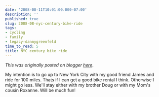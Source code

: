 ```yaml
---
date: '2008-08-11T10:01:00.000-07:00'
description: ''
published: true
slug: 2008-08-nyc-century-bike-ride
tags:
- cycling
- family
- legacy-dannygreenfeld
time_to_read: 5
title: NYC century bike ride
---
```


*This was originally posted on blogger [here](https://dannygreenfeld.blogspot.com/2008/08/nyc-century-bike-ride.html)*.

My intention is to go up to New York City with my good friend James and ride for 100 miles.  Thats if I can get a good bike rental I think.  Otherwise I might go less.  We'll stay either with my brother Doug or with my Mom's cousin Roxanne.  Will be much fun!